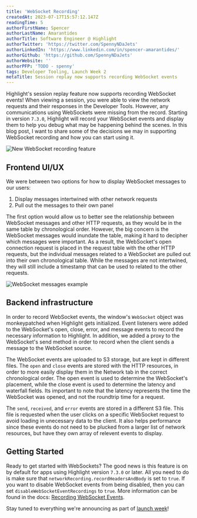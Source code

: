 ```yaml
---
title: 'WebSocket Recording'
createdAt: 2023-07-17T15:57:12.147Z
readingTime: 5
authorFirstName: Spencer
authorLastName: Amarantides
authorTitle: Software Engineer @ Highlight
authorTwitter: 'https://twitter.com/SpennyNDaJets'
authorLinkedIn: 'https://www.linkedin.com/in/spencer-amarantides/'
authorGithub: 'https://github.com/SpennyNDaJets'
authorWebsite: ''
authorPFP: 'TODO - spenny'
tags: Developer Tooling, Launch Week 2
metaTitle: Session replay now supports recording WebSocket events
---
```


Highlight's session replay feature now supports recording WebSocket events! When viewing a session, you were able to view the network requests and their responses in the Developer Tools. However, any communications using WebSockets were missing from the record. Starting in version `7.3.0`, Highlight will record your WebSocket events and display them to help you debug what may be happening behind the scenes. In this blog post, I want to share some of the decisions we may in supporting WebSocket recording and how you can start using it.

![New WebSocket recording feature](/images/blog/web-socket-recording/overview.png)

## Frontend UI/UX

We were between two options for how to display WebSocket messages to our users:
  1. Display messages intertwined with other network requests
  2. Pull out the messages to their own panel

The first option would allow us to better see the relationship between WebSocket messages and other HTTP requests, as they would be in the same table by chronological order. However, the big concern is the WebSocket messages would inundate the table, making it hard to decipher which messages were important. As a result, the WebSocket's open connection request is placed in the request table with the other HTTP requests, but the individual messages related to a WebSocket are pulled out into their own chronological table. While the messages are not intertwined, they will still include a timestamp that can be used to related to the other requests.

![WebSocket messages example](/images/blog/web-socket-recording/messages.png)

## Backend infrastructure

In order to record WebSocket events, the window's `WebSocket` object was monkeypatched when Highlight gets initialized. Event listeners were added to the WebSocket's open, close, error, and message events to record the necessary information to Highlight. In addition, we added a proxy to the WebSocket's send method in order to record when the client sends a message to the WebSocket source.

The WebSocket events are uploaded to S3 storage, but are kept in different files. The `open` and `close` events are stored with the HTTP resources, in order to more easily display them in the Network tab in the correct chronological order. The open event is used to determine the WebSocket's placement, while the close event is used to determine the latency and waterfall fields. Its important to note that the latency represents the time the WebSocket was opened, and not the roundtrip time for a request.

The `send`, `received`, and `error` events are stored in a different S3 file. This file is requested when the user clicks on a specific WebSocket request to avoid loading in unecessary data to the client. It also helps performance since these events do not need to be plucked from a larger list of network resources, but have they own array of relevent events to display.

## Getting Started

Ready to get started with WebSockets? The good news is this feature is on by default for apps using Highlight version `7.3.0` or later. All you need to do is make sure that `networkRecording.recordHeadersAndBody` is set to `true`. If you want to disable WebSocket events from being disabled, then you can set `disableWebSocketEventRecordings` to `true`. More information can be found in the docs: [Recording WebSocket Events](https://www.highlight.io/docs/getting-started/client-sdk/replay-configuration/recording-web-socket-events).

Stay tuned to everything we're announcing as part of [launch week](https://highlight.io/launch-week)!
